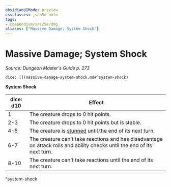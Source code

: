 ```yaml
---
obsidianUIMode: preview
cssclasses: json5e-note
tags:
- compendium/src/5e/dmg
aliases: ["Massive Damage; System Shock"]
---
```

# Massive Damage; System Shock
*Source: Dungeon Master's Guide p. 273* 

`dice: [](massive-damage-system-shock.md#^system-shock)`

**System Shock**

| dice: d10 | Effect |
|-----------|--------|
| 1 | The creature drops to 0 hit points. |
| 2-3 | The creature drops to 0 hit points but is stable. |
| 4-5 | The creature is [stunned](4-Resources/Compendium/rules/conditions.md#stunned) until the end of its next turn. |
| 6-7 | The creature can't take reactions and has disadvantage on attack rolls and ability checks until the end of its next turn. |
| 8-10 | The creature can't take reactions until the end of its next turn. |
^system-shock